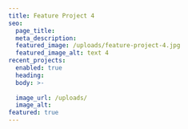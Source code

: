 ```yaml
---
title: Feature Project 4
seo:
  page_title:
  meta_description:
  featured_image: /uploads/feature-project-4.jpg
  featured_image_alt: text 4
recent_projects:
  enabled: true
  heading: 
  body: >-
    
  image_url: /uploads/
  image_alt:
featured: true
---
```


